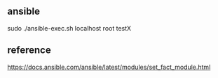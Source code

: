 ## ansible 
sudo ./ansible-exec.sh localhost <PORT> root testX

##  reference
https://docs.ansible.com/ansible/latest/modules/set_fact_module.html
